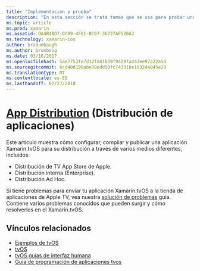 ```yaml
---
title: "Implementación y prueba"
description: "En esta sección se trata temas que se usa para probar una aplicación y cómo distribuir la aplicación. Temas aquí expuestos incluyen elementos como herramientas que se usan para la depuración, la implementación para evaluadores y cómo publicar una aplicación en la tienda de aplicaciones de TV de Apple."
ms.topic: article
ms.prod: xamarin
ms.assetid: DA4B4BD7-DC09-4F61-BC07-36727AF52BA2
ms.technology: xamarin-ios
author: bradumbaugh
ms.author: brumbaug
ms.date: 03/16/2017
ms.openlocfilehash: 5ae7753fe7d12fd41b39f9429fa4a3ee97a22a5d
ms.sourcegitcommit: 6cd40d190abe38edd50fc74331be15324a845a28
ms.translationtype: MT
ms.contentlocale: es-ES
ms.lasthandoff: 02/27/2018
---
```

# <a name="app-distributioniostvosdeploy-testapp-distributionindexmd"></a>[App Distribution](~/ios/tvos/deploy-test/app-distribution/index.md) (Distribución de aplicaciones)

Este artículo muestra cómo configurar, compilar y publicar una aplicación Xamarin.tvOS para su distribución a través de varios medios diferentes, incluidos:

- Distribución de TV App Store de Apple.
- Distribución interna (Enterprise).
- Distribución Ad Hoc.

Si tiene problemas para enviar tu aplicación Xamarin.tvOS a la tienda de aplicaciones de Apple TV, vea nuestra [solución de problemas](~/ios/tvos/troubleshooting.md) guía. Contiene varios problemas conocidos que pueden surgir y cómo resolverlos en el Xamarin.tvOS.



## <a name="related-links"></a>Vínculos relacionados

- [Ejemplos de tvOS](https://developer.xamarin.com/samples/tvos/all/)
- [tvOS](https://developer.apple.com/tvos/)
- [tvOS guías de interfaz humana](https://developer.apple.com/tvos/human-interface-guidelines/)
- [Guía de programación de aplicaciones tvos](https://developer.apple.com/library/prerelease/tvos/documentation/General/Conceptual/AppleTV_PG/)
